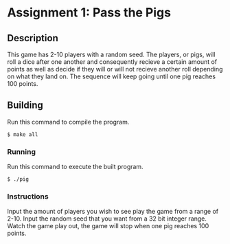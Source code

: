 # Assignment 1: Pass the Pigs

## Description
This game has 2-10 players with a random seed. The players, or pigs, will roll a dice after one another and consequently recieve a certain amount of points as well as decide if they will or will not recieve another roll depending on what they land on. The sequence will keep going until one pig reaches 100 points.

## Building
Run this command to compile the program.
```
$ make all
```

### Running
Run this command to execute the built program.
```
$ ./pig
```

### Instructions
Input the amount of players you wish to see play the game from a range of 2-10. 
Input the random seed that you want from a 32 bit integer range.
Watch the game play out, the game will stop when one pig reaches 100 points.

